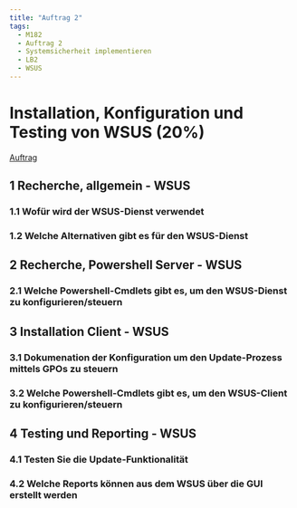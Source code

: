 ```yaml
---
title: "Auftrag 2"
tags:
  - M182
  - Auftrag 2
  - Systemsicherheit implementieren
  - LB2
  - WSUS
---
```


# Installation, Konfiguration und Testing von WSUS (20%)

[Auftrag](/data/m182/lb2/auftrag02.pdf)

## 1 Recherche, allgemein - WSUS

### 1.1 Wofür wird der WSUS-Dienst verwendet

### 1.2 Welche Alternativen gibt es für den WSUS-Dienst

## 2 Recherche, Powershell Server - WSUS

### 2.1 Welche Powershell-Cmdlets gibt es, um den WSUS-Dienst zu konfigurieren/steuern

## 3 Installation Client - WSUS

### 3.1 Dokumenation der Konfiguration um den Update-Prozess mittels GPOs zu steuern

### 3.2 Welche Powershell-Cmdlets gibt es, um den WSUS-Client zu konfigurieren/steuern

## 4 Testing und Reporting - WSUS

### 4.1 Testen Sie die Update-Funktionalität

### 4.2 Welche Reports können aus dem WSUS über die GUI erstellt werden
